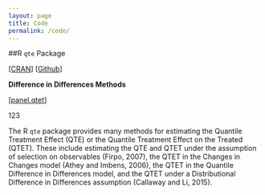 ```yaml
---
layout: page
title: Code
permalink: /code/
---
```


##R `qte` Package

[[CRAN](https://cran.r-project.org/web/packages/qte/index.html)] [[Github](https://github.com/bcallaway11/qte)]

**Difference in Differences Methods**

[[panel.qtet](https://github.com/bcallaway11/qte/blob/master/vignettes/panel-qtet.html)]

123

The R `qte` package provides many methods for estimating the Quantile Treatment Effect (QTE) or the Quantile Treatment Effect on the Treated (QTET). These include estimating the QTE and QTET under the assumption of selection on observables (Firpo, 2007), the QTET in the Changes in Changes model (Athey and Imbens, 2006), the QTET in the Quantile Difference in Differences model, and the QTET under a Distributional Difference in Differences assumption (Callaway and Li, 2015).